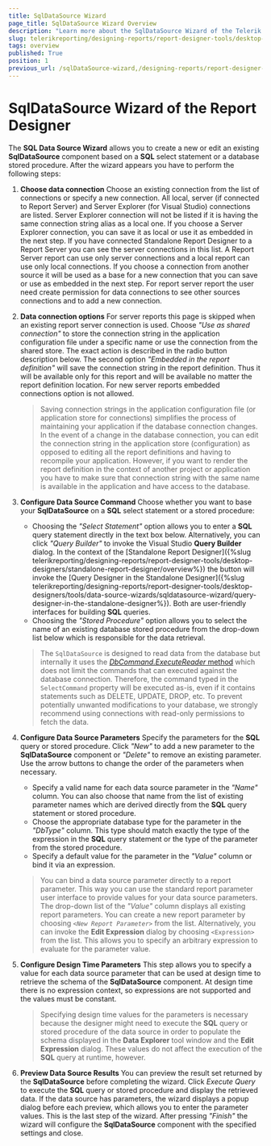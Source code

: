 ```yaml
---
title: SqlDataSource Wizard
page_title: SqlDataSource Wizard Overview
description: "Learn more about the SqlDataSource Wizard of the Telerik Reporting Desktop Designers and how to configure the SqlDataSource properties with it."
slug: telerikreporting/designing-reports/report-designer-tools/desktop-designers/tools/data-source-wizards/sqldatasource-wizard/overview
tags: overview
published: True
position: 1
previous_url: /sqlDataSource-wizard,/designing-reports/report-designer-tools/desktop-designers/tools/data-source-wizards/sqldatasource-wizard/overview
---
```


# SqlDataSource Wizard of the Report Designer

The __SQL Data Source Wizard__ allows you to create a new or edit an existing __SqlDataSource__ component based on a __SQL__ select statement or a database stored procedure. After the wizard appears you have to perform the following steps:

1. __Choose data connection__ Choose an existing connection from the list of connections or specify a new connection. All local, server (if connected to Report Server) and Server Explorer (for Visual Studio) connections are listed. Server Explorer connection will not be listed if it is having the same connection string alias as a local one. If you choose a Server Explorer connection, you can save it as local or use it as embedded in the next step. If you have connected Standalone Report Designer to a Report Server you can see the server connections in this list. A Report Server report can use only server connections and a local report can use only local connections. If you choose a connection from another source it will be used as a base for a new connection that you can save or use as embedded in the next step. For report server report the user need create permission for data connections to see other sources connections and to add a new connection.
1. __Data connection options__ For server reports this page is skipped when an existing report server connection is used. Choose *"Use as shared connection"* to store the connection string in the application configuration file under a specific name or use the connection from the shared store. The exact action is described in the radio button description below. The second option *"Embedded in the report definition"* will save the connection string in the report definition. Thus it will be available only for this report and will be available no matter the report definition location. For new server reports embedded connections option is not allowed.

	> Saving connection strings in the application configuration file (or application store for connections) simplifies the process of maintaining your application if the database connection changes. In the event of a change in the database connection, you can edit the connection string in the application store (configuration) as opposed to editing all the report definitions and having to recompile your application. However, if you want to render the report definition in the context of another project or application you have to make sure that connection string with the same name is available in the application and have access to the database.

1. __Configure Data Source Command__ Choose whether you want to base your __SqlDataSource__ on a __SQL__ select statement or a stored procedure:

	+ Choosing the *"Select Statement"* option allows you to enter a __SQL__ query statement directly in the text box below. Alternatively, you can click *"Query Builder"* to invoke the Visual Studio __Query Builder__ dialog. In the context of the [Standalone Report Designer]({%slug telerikreporting/designing-reports/report-designer-tools/desktop-designers/standalone-report-designer/overview%}) the button will invoke the [Query Designer in the Standalone Designer]({%slug telerikreporting/designing-reports/report-designer-tools/desktop-designers/tools/data-source-wizards/sqldatasource-wizard/query-designer-in-the-standalone-designer%}). Both are user-friendly interfaces for building __SQL__ queries.
	+ Choosing the *"Stored Procedure"* option allows you to select the name of an existing database stored procedure from the drop-down list below which is responsible for the data retrieval.

	> The `SqlDataSource` is designed to read data from the database but internally it uses the [_DbCommand.ExecuteReader_ method](https://learn.microsoft.com/en-us/dotnet/api/system.data.common.dbcommand.executereader?view=net-8.0) which does not limit the commands that can executed against the database connection. Therefore, the command typed in the `SelectCommand` property will be executed as-is, even if it contains statements such as DELETE, UPDATE, DROP, etc. To prevent potentially unwanted modifications to your database, we strongly recommend using connections with read-only permissions to fetch the data.

1. __Configure Data Source Parameters__ Specify the parameters for the __SQL__ query or stored procedure. Click *"New"* to add a new parameter to the __SqlDataSource__ component or *"Delete"* to remove an existing parameter. Use the arrow buttons to change the order of the parameters when necessary.

	+ Specify a valid name for each data source parameter in the *"Name"* column. You can also choose that name from the list of existing parameter names which are derived directly from the __SQL__ query statement or stored procedure.
	+ Choose the appropriate database type for the parameter in the *"DbType"* column. This type should match exactly the type of the expression in the __SQL__ query statement or the type of the parameter from the stored procedure.
	+ Specify a default value for the parameter in the *"Value"* column or bind it via an expression.

	> You can bind a data source parameter directly to a report parameter. This way you can use the standard report parameter user interface to provide values for your data source parameters. The drop-down list of the *"Value"* column displays all existing report parameters. You can create a new report parameter by choosing *```<New Report Parameter>```* from the list. Alternatively, you can invoke the __Edit Expression__ dialog by choosing `<Expression>` from the list. This allows you to specify an arbitrary expression to evaluate for the parameter value.

1. __Configure Design Time Parameters__ This step allows you to specify a value for each data source parameter that can be used at design time to retrieve the schema of the __SqlDataSource__ component. At design time there is no expression context, so expressions are not supported and the values must be constant.

	> Specifying design time values for the parameters is necessary because the designer might need to execute the __SQL__ query or stored procedure of the data source in order to populate the schema displayed in the __Data Explorer__ tool window and the __Edit Expression__ dialog. These values do not affect the execution of the __SQL__ query at runtime, however.

1. __Preview Data Source Results__ You can preview the result set returned by the __SqlDataSource__ before completing the wizard. Click *Execute Query* to execute the __SQL__ query or stored procedure and display the retrieved data. If the data source has parameters, the wizard displays a popup dialog before each preview, which allows you to enter the parameter values. This is the last step of the wizard. After pressing *"Finish"* the wizard will configure the __SqlDataSource__ component with the specified settings and close.
